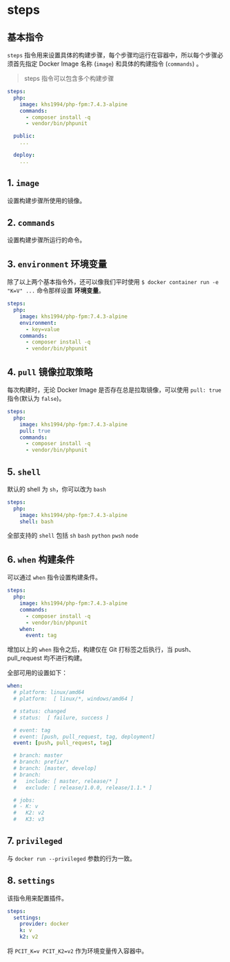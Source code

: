 # steps

## 基本指令

`steps` 指令用来设置具体的构建步骤，每个步骤均运行在容器中，所以每个步骤必须首先指定 Docker Image 名称 (`image`) 和具体的构建指令 (`commands`) 。

> steps 指令可以包含多个构建步骤

```yaml
steps:
  php:
    image: khs1994/php-fpm:7.4.3-alpine
    commands:
      - composer install -q
      - vendor/bin/phpunit

  public:
    ...

  deploy:
    ...      
```

## 1. `image`

设置构建步骤所使用的镜像。

## 2. `commands`

设置构建步骤所运行的命令。

## 3. `environment` 环境变量

除了以上两个基本指令外，还可以像我们平时使用 `$ docker container run -e "K=V" ...` 命令那样设置 **环境变量**。

```yaml
steps:
  php:
    image: khs1994/php-fpm:7.4.3-alpine
    environment:
      - key=value
    commands:
      - composer install -q
      - vendor/bin/phpunit
```

## 4. `pull` 镜像拉取策略

每次构建时，无论 Docker Image 是否存在总是拉取镜像，可以使用 `pull: true` 指令(默认为 `false`)。

```yaml
steps:
  php:
    image: khs1994/php-fpm:7.4.3-alpine
    pull: true
    commands:
      - composer install -q
      - vendor/bin/phpunit
```

## 5. `shell`

默认的 shell 为 `sh`，你可以改为 `bash`

```yaml
steps:
  php:
    image: khs1994/php-fpm:7.4.3-alpine
    shell: bash
```

全部支持的 `shell` 包括 `sh` `bash` `python` `pwsh` `node`

## 6. `when` 构建条件

可以通过 `when` 指令设置构建条件。

```yaml
steps:
  php:
    image: khs1994/php-fpm:7.4.3-alpine
    commands:
      - composer install -q
      - vendor/bin/phpunit
    when:
      event: tag
```

增加以上的 `when` 指令之后，构建仅在 Git 打标签之后执行，当 push、pull_request 均不进行构建。

全部可用的设置如下：

```yaml
when:
  # platform: linux/amd64
  # platform:  [ linux/*, windows/amd64 ]

  # status: changed
  # status:  [ failure, success ]

  # event: tag
  # event: [push, pull_request, tag, deployment]
  event: [push, pull_request, tag]

  # branch: master
  # branch: prefix/*
  # branch: [master, develop]
  # branch:
  #   include: [ master, release/* ]
  #   exclude: [ release/1.0.0, release/1.1.* ]

  # jobs:
  # - K: v
  #   K2: v2
  #   K3: v3
```

## 7. `privileged`

与 `docker run --privileged` 参数的行为一致。

## 8. `settings`

该指令用来配置插件。

```yaml
steps:
  settings:
    provider: docker
    k: v
    k2: v2
```

将 `PCIT_K=v PCIT_K2=v2` 作为环境变量传入容器中。
